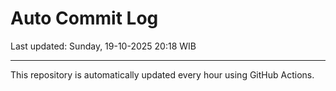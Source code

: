 # Auto Commit Log

Last updated: Sunday, 19-10-2025 20:18 WIB

---

This repository is automatically updated every hour using GitHub Actions.
